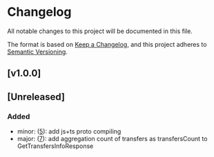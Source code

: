 # Changelog

All notable changes to this project will be documented in this file.

The format is based on [Keep a Changelog](https://keepachangelog.com/en/1.0.0/),
and this project adheres to [Semantic Versioning](https://semver.org/spec/v2.0.0.html).

## [v1.0.0] 

## [Unreleased]

### Added
- minor: ([5](https://github.com/meateam/dropbox-service/pull/5)): add js+ts proto compiling
- major: ([7](https://github.com/meateam/dropbox-service/pull/7)): add aggregation count of transfers as transfersCount to GetTransfersInfoResponse
